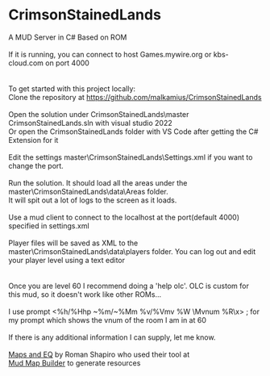 # CrimsonStainedLands
A MUD Server in C# Based on ROM<br />
<br />
If it is running, you can connect to host Games.mywire.org or kbs-cloud.com on port 4000<br />
<br />
<br />
To get started with this project locally:<br />
Clone the repository at https://github.com/malkamius/CrimsonStainedLands<br />
<br />
Open the solution under CrimsonStainedLands\master CrimsonStainedLands.sln with visual studio 2022<br />
Or open the CrimsonStainedLands folder with VS Code after getting the C# Extension for it<br />
<br />
Edit the settings master\CrimsonStainedLands\Settings.xml if you want to change the port.<br />
<br />
Run the solution. It should load all the areas under the master\CrimsonStainedLands\data\Areas folder. <br />
It will spit out a lot of logs to the screen as it loads.<br />
<br />
Use a mud client to connect to the localhost at the port(default 4000) specified in settings.xml<br />
<br />
Player files will be saved as XML to the master\CrimsonStainedLands\data\players folder. You can log out and edit your player level using a text editor<br /><br />
<br />
Once you are level 60 I recommend doing a 'help olc'. OLC is custom for this mud, so it doesn't work like other ROMs...<br />
<br />
I use prompt <%h/%Hhp ~%m/~%Mm %v/%Vmv %W \Mvnum %R\x> ; for my prompt which shows the vnum of the room I am in at 60<br />
<br />
If there is any additional information I can supply, let me know. <br />
<br />
[Maps and EQ](https://mudmapbuilder.github.io/) by Roman Shapiro who used their tool at<br />
[Mud Map Builder](https://github.com/MUDMapBuilder/MUDMapBuilder) to generate resources<br />

